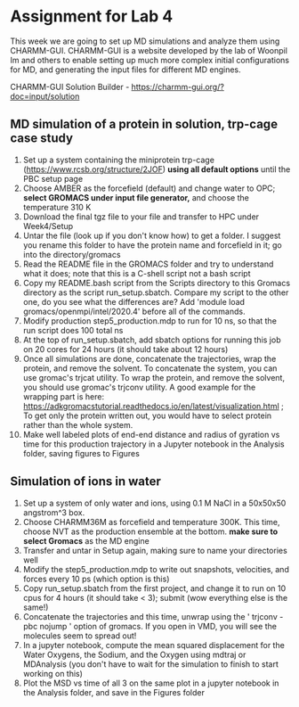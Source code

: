 # Assignment for Lab 4

This week we are going to set up MD simulations and analyze them using CHARMM-GUI. CHARMM-GUI is a website developed by the lab of Woonpil Im and others to enable setting up much more complex initial configurations for MD, and generating the input files for different MD engines.

CHARMM-GUI Solution Builder - https://charmm-gui.org/?doc=input/solution

## MD simulation of a protein in solution, trp-cage case study
1. Set up a system containing the miniprotein trp-cage (https://www.rcsb.org/structure/2JOF) **using all default options** until the PBC setup page
2. Choose AMBER as the forcefield (default) and change water to OPC; **select GROMACS under input file generator,** and choose the temperature 310 K
3. Download the final tgz file to your file and transfer to HPC under Week4/Setup
4. Untar the file (look up if you don't know how) to get a folder. I suggest you rename this folder to have the protein name and forcefield in it;  go into the directory/gromacs
5. Read the README file in the GROMACS folder and try to understand what it does; note that this is a C-shell script not a bash script
6. Copy my README.bash script from the Scripts directory to this Gromacs directory as the script run_setup.sbatch. Compare my script to the other one, do you see what the differences are? 
Add 'module load gromacs/openmpi/intel/2020.4' before all of the commands.
7. Modify production step5_production.mdp to run for 10 ns, so that the run script does 100 total ns
8. At the top of run_setup.sbatch, add sbatch options for running this job on 20 cores for 24 hours (it should take about 12 hours)
9. Once all simulations are done, concatenate the trajectories, wrap the protein, and remove the solvent.
To concatenate the system, you can use gromac's trjcat utility.
To wrap the protein, and remove the solvent, you should use gromac's trjconv utility. A good example for the wrapping part is here: https://adkgromacstutorial.readthedocs.io/en/latest/visualization.html ; To get only the protein written out, you would have to select protein rather than the whole system.
10. Make well labeled plots of end-end distance and radius of gyration vs time for this production trajectory in a Jupyter notebook in the Analysis folder, saving figures to Figures

## Simulation of ions in water
1. Set up a system of only water and ions, using 0.1 M NaCl in a 50x50x50 angstrom^3 box. 
2. Choose CHARMM36M as forcefield and temperature 300K. This time, choose NVT as the production ensemble at the bottom. **make sure to select Gromacs** as the MD engine
3. Transfer and untar in Setup again, making sure to name your directories well
4. Modify the step5_production.mdp to write out snapshots, velocities, and forces every 10 ps (which option is this)
5. Copy run_setup.sbatch from the first project, and change it to run on 10 cpus for 4 hours (it should take < 3); submit (wow everything else is the same!)
6. Concatenate the trajectories and this time, unwrap using the ' trjconv -pbc nojump ' option of gromacs. If you open in VMD, you will see the molecules seem to spread out!
7. In a jupyter notebook, compute the mean squared displacement for the Water Oxygens, the Sodium, and the Oxygen using mdtraj or MDAnalysis (you don't have to wait for the simulation to finish to start working on this)
8. Plot the MSD vs time of all 3 on the same plot in a jupyter notebook in the Analysis folder, and save in the Figures folder
